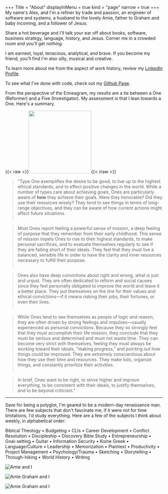 +++
Title = "About"
displayInMenu = true
kind = "page"
narrow = true
+++
My name's Alex, and I'm a refiner by trade and passion, an engineer of software and systems, a husband to the lovely Amie, father to Graham and baby incoming, and a follower of Jesus.

Share a hot beverage and I'll talk your ear off about books, software, business strategy, language, history, and Jesus.  Corner me in a crowded room and you'll get _nothing_.

I am earnest, loyal, tenacious, analytical, and brave. If you become my friend, you'll find I'm also silly, musical and creative.

To learn more about me from the aspect of work history, review my [LinkedIn Profile](https://www.linkedin.com/in/alexander-bilson-21089b35/).

To see what I've done with code, check out my [Github Page](https://github.com/acbilson).

From the perspective of the Enneagram, my results are a tie between a One (Reformer) and a Five (Investigator). My assessment is that I lean towards a One. Here's a summary.

{{< raw >}}<img style="width: 200px; margin: auto;" src="/data/img/enneagram.png" />{{< /raw >}}

>"Type One exemplifies the desire to be good, to live up to the highest ethical standards, and to effect positive changes in the world. While a number of types care about achieving goals, Ones are particularly aware of **how** they achieve their goals. Were they honorable? Did they use their resources wisely? They tend to see things in terms of long-range objectives, and they can be aware of how current actions might affect future situations.<br /><br />

>Most Ones report feeling a powerful sense of mission, a deep feeling of purpose that they remember from their early childhood. This sense of mission impels Ones to rise to their highest standards, to make personal sacrifices, and to evaluate themselves regularly to see if they are falling short of their ideals. They feel that they must live a balanced, sensible life in order to have the clarity and inner resources necessary to fulfill their purpose.<br /><br />

>Ones also have deep convictions about right and wrong, what is just and unjust. They are often dedicated to reform and social causes since they feel personally obligated to improve the world and leave it a better place. They put themselves on the line for their values and ethical convictions—if it means risking their jobs, their fortunes, or even their lives.<br /><br />

>While Ones tend to see themselves as people of logic and reason, they are often driven by strong feelings and impulses—usually experienced as personal convictions. Because they so strongly feel that they must accomplish their life mission, they conclude that they must be serious and determined and must not waste time. They can become very strict with themselves, feeling they must always be working toward their ideals, "making progress," and pointing out how things could be improved. They are extremely conscientious about how they use their time and resources. They make lists, organize things, and constantly prioritize their activities.<br /><br />

>In brief, Ones want to be right, to strive higher and improve everything, to be consistent with their ideals, to justify themselves, and to be beyond criticism."

<hr />

Save for being a polyglot, I'm geared to be a modern-day renaissance man. There are few subjects that don't fascinate me; if it were not for time limitations, I'd study everything. Here are a few of the subjects I think about weekly, in alphabetical order:

Biblical Theology &bull;
Budgeting &bull;
CLIs &bull;
Career Development &bull;
Conflict Resolution &bull;
Discipleship &bull;
Discovery Bible Study &bull;
Entrepreneurship &bull;
Goal-setting &bull;
Guitar &bull;
Information Security &bull;
Koine Greek &bull;
Language/Culture &bull;
Leadership &bull;
Memorization &bull;
Plaintext &bull;
Productivity &bull;
Project Management &bull;
Psychology/Trauma &bull;
Sketching &bull;
Storytelling &bull;
Through-hiking &bull;
World History &bull;
Writing

![Amie and I](https://by3301files.storage.live.com/y4mBLEWXuY0DB-gntRGAvu7i7F5rXLBtus2hhx9Bdq2IovwVHqTg_EP6H6OkGdxn-CSBWJYkrXcvo4PNjoEZr8ClouqApuNtr8AdPnVc9_glcksRusLqu1n6ZODEjOt0B5LfZ1gSU1RlbnASW8FVzWi5sSSNNKAzw4tAFIUvaiB7FPLLzSPIkdqQCX9QhY6Z_FN?width=640&height=480&cropmode=none)

![Amie Graham and I](https://35zmqq.by.files.1drv.com/y4mbGEZHZJKgJN3Hru5PdJrixJOzpFzs5Hn36J7Zm0mKrW93ZtyYjzZIXJoXdN7285w_yMRYFiqIBn8cZH3TfGFXrTY3G1eA017xbahRpMSJT54iO88jZpYJIsLpEP-9mMlbIXMO9fQ2GMxcvL0Xq5D48_vbgUKwCHFf7jipikJ3p0s_GigiARcw0c18ljR9_7ffpY_Bt5FP2HRBTT7wjmgjg?width=770&height=1024&cropmode=none)

![Amie Graham and I](https://by3301files.storage.live.com/y4mqbGELUQHW70-pDQQY3maN_E1kl61OfMhWXj6Mw60KSyrBSEJrjk-LTaTPAfvDWVs6uQzc3K6dB1WsjS6rO-eRVBm6CfeGZLdIAstdisfkjJTWt4O8Ke-sSkUy5z23VUlrmVV2gjHD-p1n1Bttkqqimoeq4o3vgNgfUkF00fJoXlXPe0j2SvUVMZg2Q1ZR6mb?width=4032&height=3024&cropmode=none)
